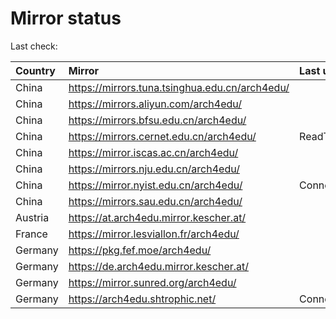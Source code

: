 <script src="./time.js"></script>
# Mirror status
Last check: <script type="text/javascript">localize(1751441126.8502645);</script>

|Country|Mirror|Last update|
|:------|:-----|:----------|
|China|https://mirrors.tuna.tsinghua.edu.cn/arch4edu/|<script type="text/javascript">localize(1751395919);</script>|
|China|https://mirrors.aliyun.com/arch4edu/|<script type="text/javascript">localize(1751395919);</script>|
|China|https://mirrors.bfsu.edu.cn/arch4edu/|<script type="text/javascript">localize(1751395919);</script>|
|China|https://mirrors.cernet.edu.cn/arch4edu/|ReadTimeout|
|China|https://mirror.iscas.ac.cn/arch4edu/|<script type="text/javascript">localize(1750574662);</script>|
|China|https://mirrors.nju.edu.cn/arch4edu/|<script type="text/javascript">localize(1751352594);</script>|
|China|https://mirror.nyist.edu.cn/arch4edu/|ConnectionError|
|China|https://mirrors.sau.edu.cn/arch4edu/|<script type="text/javascript">localize(1751222619);</script>|
|Austria|https://at.arch4edu.mirror.kescher.at/|<script type="text/javascript">localize(1751395919);</script>|
|France|https://mirror.lesviallon.fr/arch4edu/|<script type="text/javascript">localize(1751395919);</script>|
|Germany|https://pkg.fef.moe/arch4edu/|<script type="text/javascript">localize(1751395919);</script>|
|Germany|https://de.arch4edu.mirror.kescher.at/|<script type="text/javascript">localize(1751395919);</script>|
|Germany|https://mirror.sunred.org/arch4edu/|<script type="text/javascript">localize(1751395919);</script>|
|Germany|https://arch4edu.shtrophic.net/|ConnectionError|

<script src="./tablefilter/tablefilter.js"></script>
<script src="./table.js"></script>